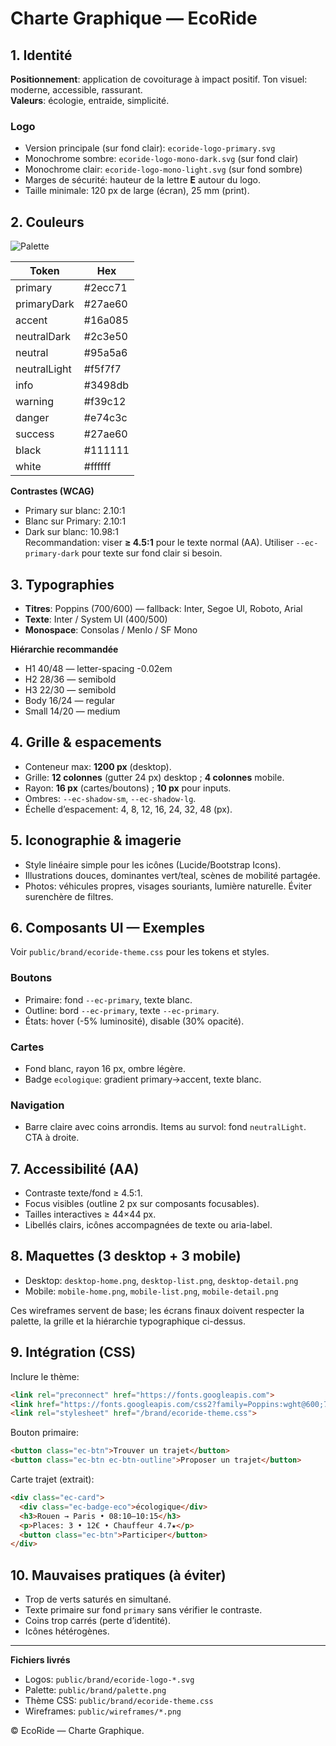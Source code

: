 
# Charte Graphique — EcoRide

## 1. Identité
**Positionnement**: application de covoiturage à impact positif. Ton visuel: moderne, accessible, rassurant.  
**Valeurs**: écologie, entraide, simplicité.

### Logo
- Version principale (sur fond clair): `ecoride-logo-primary.svg`  
- Monochrome sombre: `ecoride-logo-mono-dark.svg` (sur fond clair)  
- Monochrome clair: `ecoride-logo-mono-light.svg` (sur fond sombre)  
- Marges de sécurité: hauteur de la lettre **E** autour du logo.  
- Taille minimale: 120 px de large (écran), 25 mm (print).

## 2. Couleurs
![Palette](../public/brand/palette.png)

| Token | Hex |
|------|-----|
| primary | #2ecc71 |
| primaryDark | #27ae60 |
| accent | #16a085 |
| neutralDark | #2c3e50 |
| neutral | #95a5a6 |
| neutralLight | #f5f7f7 |
| info | #3498db |
| warning | #f39c12 |
| danger | #e74c3c |
| success | #27ae60 |
| black | #111111 |
| white | #ffffff |

**Contrastes (WCAG)**  
- Primary sur blanc: 2.10:1  
- Blanc sur Primary: 2.10:1  
- Dark sur blanc: 10.98:1  
Recommandation: viser **≥ 4.5:1** pour le texte normal (AA). Utiliser `--ec-primary-dark` pour texte sur fond clair si besoin.

## 3. Typographies
- **Titres**: Poppins (700/600) — fallback: Inter, Segoe UI, Roboto, Arial
- **Texte**: Inter / System UI (400/500)
- **Monospace**: Consolas / Menlo / SF Mono

**Hiérarchie recommandée**  
- H1 40/48 — letter-spacing -0.02em  
- H2 28/36 — semibold  
- H3 22/30 — semibold  
- Body 16/24 — regular  
- Small 14/20 — medium

## 4. Grille & espacements
- Conteneur max: **1200 px** (desktop).  
- Grille: **12 colonnes** (gutter 24 px) desktop ; **4 colonnes** mobile.  
- Rayon: **16 px** (cartes/boutons) ; **10 px** pour inputs.  
- Ombres: `--ec-shadow-sm`, `--ec-shadow-lg`.  
- Échelle d’espacement: 4, 8, 12, 16, 24, 32, 48 (px).

## 5. Iconographie & imagerie
- Style linéaire simple pour les icônes (Lucide/Bootstrap Icons).  
- Illustrations douces, dominantes vert/teal, scènes de mobilité partagée.  
- Photos: véhicules propres, visages souriants, lumière naturelle. Éviter surenchère de filtres.

## 6. Composants UI — Exemples
Voir `public/brand/ecoride-theme.css` pour les tokens et styles.

### Boutons
- Primaire: fond `--ec-primary`, texte blanc.  
- Outline: bord `--ec-primary`, texte `--ec-primary`.  
- États: hover (-5% luminosité), disable (30% opacité).

### Cartes
- Fond blanc, rayon 16 px, ombre légère.  
- Badge `ecologique`: gradient primary→accent, texte blanc.

### Navigation
- Barre claire avec coins arrondis. Items au survol: fond `neutralLight`. CTA à droite.

## 7. Accessibilité (AA)
- Contraste texte/fond ≥ 4.5:1.  
- Focus visibles (outline 2 px sur composants focusables).  
- Tailles interactives ≥ 44×44 px.  
- Libellés clairs, icônes accompagnées de texte ou aria-label.

## 8. Maquettes (3 desktop + 3 mobile)
- Desktop: `desktop-home.png`, `desktop-list.png`, `desktop-detail.png`  
- Mobile: `mobile-home.png`, `mobile-list.png`, `mobile-detail.png`

Ces wireframes servent de base; les écrans finaux doivent respecter la palette, la grille et la hiérarchie typographique ci-dessus.

## 9. Intégration (CSS)
Inclure le thème:
```html
<link rel="preconnect" href="https://fonts.googleapis.com">
<link href="https://fonts.googleapis.com/css2?family=Poppins:wght@600;700&display=swap" rel="stylesheet">
<link rel="stylesheet" href="/brand/ecoride-theme.css">
```

Bouton primaire:
```html
<button class="ec-btn">Trouver un trajet</button>
<button class="ec-btn ec-btn-outline">Proposer un trajet</button>
```

Carte trajet (extrait):
```html
<div class="ec-card">
  <div class="ec-badge-eco">écologique</div>
  <h3>Rouen → Paris • 08:10–10:15</h3>
  <p>Places: 3 • 12€ • Chauffeur 4.7★</p>
  <button class="ec-btn">Participer</button>
</div>
```

## 10. Mauvaises pratiques (à éviter)
- Trop de verts saturés en simultané.  
- Texte primaire sur fond `primary` sans vérifier le contraste.  
- Coins trop carrés (perte d’identité).  
- Icônes hétérogènes.

---

**Fichiers livrés**  
- Logos: `public/brand/ecoride-logo-*.svg`  
- Palette: `public/brand/palette.png`  
- Thème CSS: `public/brand/ecoride-theme.css`  
- Wireframes: `public/wireframes/*.png`

© EcoRide — Charte Graphique.
